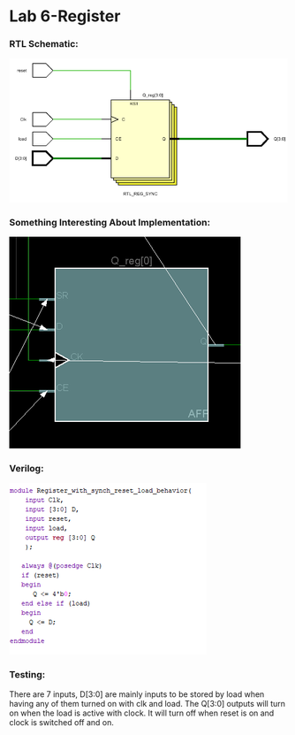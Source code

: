 # Lab 6-Register

### RTL Schematic:

![](RegisterRTL.PNG)

### Something Interesting About Implementation:

![](RegisterImplement.PNG)

### Verilog:

![](RegisterVerilog.PNG)

### Testing:

There are 7 inputs, D[3:0] are mainly inputs to be stored by load when having any of them turned on with clk and load. The Q[3:0] outputs will turn on when the load is active with clock. It will turn off when reset is on and clock is switched off and on.